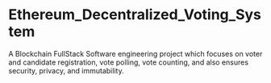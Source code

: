 # Ethereum_Decentralized_Voting_System
A Blockchain FullStack Software engineering project which focuses on voter and candidate registration, vote polling, vote counting, and also ensures security, privacy, and immutability.
